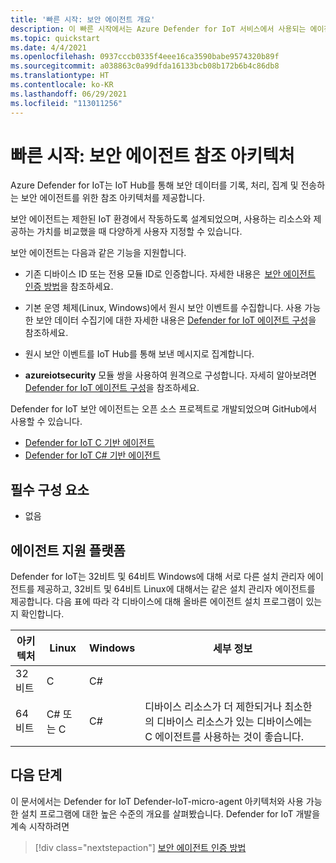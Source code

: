 ```yaml
---
title: '빠른 시작: 보안 에이전트 개요'
description: 이 빠른 시작에서는 Azure Defender for IoT 서비스에서 사용되는 에이전트의 보안 에이전트 아키텍처를 이해하는 방법을 알아봅니다.
ms.topic: quickstart
ms.date: 4/4/2021
ms.openlocfilehash: 0937cccb0335f4eee16ca3590babe9574320b89f
ms.sourcegitcommit: a038863c0a99dfda16133bcb08b172b6b4c86db8
ms.translationtype: HT
ms.contentlocale: ko-KR
ms.lasthandoff: 06/29/2021
ms.locfileid: "113011256"
---
```

# <a name="quickstart-security-agent-reference-architecture"></a>빠른 시작: 보안 에이전트 참조 아키텍처

Azure Defender for IoT는 IoT Hub를 통해 보안 데이터를 기록, 처리, 집계 및 전송하는 보안 에이전트를 위한 참조 아키텍처를 제공합니다.

보안 에이전트는 제한된 IoT 환경에서 작동하도록 설계되었으며, 사용하는 리소스와 제공하는 가치를 비교했을 때 다양하게 사용자 지정할 수 있습니다.

보안 에이전트는 다음과 같은 기능을 지원합니다.

- 기존 디바이스 ID 또는 전용 모듈 ID로 인증합니다. 자세한 내용은  [보안 에이전트 인증 방법](concept-security-agent-authentication-methods.md)을 참조하세요.

- 기본 운영 체제(Linux, Windows)에서 원시 보안 이벤트를 수집합니다. 사용 가능한 보안 데이터 수집기에 대한 자세한 내용은 [Defender for IoT 에이전트 구성](how-to-agent-configuration.md)을 참조하세요.

- 원시 보안 이벤트를 IoT Hub를 통해 보낸 메시지로 집계합니다.

- **azureiotsecurity** 모듈 쌍을 사용하여 원격으로 구성합니다. 자세히 알아보려면 [Defender for IoT 에이전트 구성](how-to-agent-configuration.md)을 참조하세요.

Defender for IoT 보안 에이전트는 오픈 소스 프로젝트로 개발되었으며 GitHub에서 사용할 수 있습니다.

- [Defender for IoT C 기반 에이전트](https://github.com/Azure/Azure-IoT-Security-Agent-C)
- [Defender for IoT C# 기반 에이전트](https://github.com/Azure/Azure-IoT-Security-Agent-CS)

## <a name="prerequisites"></a>필수 구성 요소

- 없음

## <a name="agent-supported-platforms"></a>에이전트 지원 플랫폼

Defender for IoT는 32비트 및 64비트 Windows에 대해 서로 다른 설치 관리자 에이전트를 제공하고, 32비트 및 64비트 Linux에 대해서는 같은 설치 관리자 에이전트를 제공합니다. 다음 표에 따라 각 디바이스에 대해 올바른 에이전트 설치 프로그램이 있는지 확인합니다.

| 아키텍처 | Linux | Windows | 세부 정보 |
|--|--|--|--|
| 32비트 | C | C# |  |
| 64비트 | C# 또는 C | C# | 디바이스 리소스가 더 제한되거나 최소한의 디바이스 리소스가 있는 디바이스에는 C 에이전트를 사용하는 것이 좋습니다. |


## <a name="next-steps"></a>다음 단계

이 문서에서는 Defender for IoT Defender-IoT-micro-agent 아키텍처와 사용 가능한 설치 프로그램에 대한 높은 수준의 개요를 살펴봤습니다.
Defender for IoT 개발을 계속 시작하려면 

> [!div class="nextstepaction"]
> [보안 에이전트 인증 방법](concept-security-agent-authentication-methods.md)
